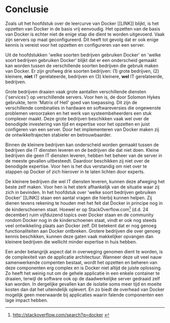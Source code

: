 # Conclusie

Zoals uit het hoofdstuk over de leercurve van Docker [[LINK]] blijkt, is het opzetten van Docker in de basis vrij eenvoudig. Het opzetten van de basis van Docker is echter niet de enige stap die dient te worden uitgevoerd. Vaak zijn servers op maat geconfigureerd. Dit heeft tot gevolg dat er ook enige kennis is vereist voor het opzetten en configureren van een server.

Uit de hoofdstukken 'welke soorten bedrijven gebruiken Docker' en 'welke soort bedrijven gebruiken Docker' blijkt dat er een onderscheid gemaakt kan worden tussen de verschillende soorten bedrijven die gebruik maken van Docker. Er zijn grofweg drie soorten bedrijven: (1) grote bedrijven, (2) kleinere, __niet__ IT gerelateerde, bedrijven en (3) kleinere, __wel__ IT gerelateerde, bedrijven.

Grote bedrijven draaien vaak grote aantallen verschillende diensten ('services') op verschillende servers. Voor hen is, de door Solomon Hykes gebruikte, term 'Matrix of Hell' goed van toepassing. Dit zijn de verschillende combinaties in hardware en softwareversies die ongewenste problemen veroorzaken en het werk van systeembeheerders een stuk complexer maakt. Deze grote bedrijven beschikken vaak wel over de benodigde investering van tijd en expertise voor het opzetten en juist configeren van een server. Door het implementeren van Docker maken zij de ontwikkeltrajecten stabieler en betrouwbaarder.

Binnen de kleinere bedrijven kan onderscheid worden gemaakt tussen de bedrijven die IT diensten leveren en de bedrijven die dat niet doen. Kleine bedrijven die geen IT diensten leveren, hebben het beheer van de server in de meeste gevallen uitbesteedt. Daardoor beschikken zij niet over de benodigde expertise. Voor hen is het dus verstandig om niet over te stappen op Docker of zich hierover in te laten lichten door experts.

De kleinere bedrijven die wel IT diensten leveren, kunnen deze afweging het beste zelf maken. Voor hen is het sterk afhankelijk van de situatie waar zij zich in bevinden. In het hoofdstuk over 'welke soort bedrijven gebruiken Docker' [[LINK]] staan een aantal vragen die hierbij kunnen helpen. Zij dienen tevens rekening te houden met het feit dat Docker in principe nog in de kinderschoenen staat. Hoewel er op StackOverflow.com[^note-id] \(d.d. 24 december\) ruim vijfduizend topics over Docker staan en de community rondom Docker nog in de kinderschoenen staat, vindt er ook nog steeds veel ontwikkeling plaats aan Docker zelf. Dit betekent dat er nog genoeg functionaliteiten aan Docker ontbreken. Grotere bedrijven die over genoeg kennis beschikken, kunnen deze gaten vaak makkelijker opvangen dan kleinere bedrijven die wellicht minder expertise in huis hebben.

Een ander belangrijk aspect dat in overweging genomen dient te worden, is de complexiteit van de applicatie architectuur. Wanneer deze uit veel nauw samenwerkende compenten bestaat, wordt het opzetten en beheren van deze componenten erg complex en is Docker niet altijd de juiste oplossing. Zo heeft het weinig nut om de gehele applicatie in een enkele container te draaien, terwijl de software ook op de daadwerkelijke server gedraaid zelf kan worden.  In dergelijke gevallen kan de isolatie soms meer tijd en moeite kosten dan dat het uiteindelijk oplevert. En zo biedt de overhead van Docker mogelijk geen meerwaarde bij applicaties waarin falende componenten een lage impact hebben.

[^note-id]: http://stackoverflow.com/search?q=docker <!--- "Docker op StackOverflow" -->
